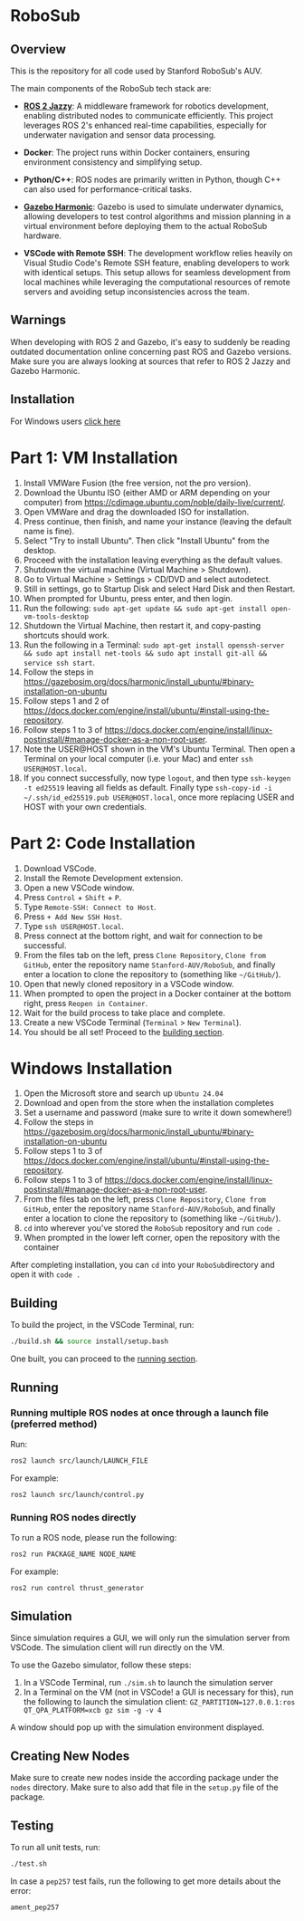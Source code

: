 # RoboSub

## Overview

This is the repository for all code used by Stanford RoboSub's AUV.

The main components of the RoboSub tech stack are:

- **[ROS 2 Jazzy](https://docs.ros.org/en/jazzy/index.html)**: A middleware framework for robotics development, enabling distributed nodes to communicate efficiently. This project leverages ROS 2's enhanced real-time capabilities, especially for underwater navigation and sensor data processing.
  
- **Docker**: The project runs within Docker containers, ensuring environment consistency and simplifying setup.
  
- **Python/C++**: ROS nodes are primarily written in Python, though C++ can also used for performance-critical tasks.
  
- **[Gazebo Harmonic](https://gazebosim.org/docs/harmonic/install/)**: Gazebo is used to simulate underwater dynamics, allowing developers to test control algorithms and mission planning in a virtual environment before deploying them to the actual RoboSub hardware.

- **VSCode with Remote SSH**: The development workflow relies heavily on Visual Studio Code's Remote SSH feature, enabling developers to work with identical setups. This setup allows for seamless development from local machines while leveraging the computational resources of remote servers and avoiding setup inconsistencies across the team.

## Warnings

When developing with ROS 2 and Gazebo, it's easy to suddenly be reading outdated documentation online concerning past ROS and Gazebo versions. Make sure you are always looking at sources that refer to ROS 2 Jazzy and Gazebo Harmonic.

## Installation
For Windows users [click here](#windows-installation)

# Part 1: VM Installation

1. Install VMWare Fusion (the free version, not the pro version).
2. Download the Ubuntu ISO (either AMD or ARM depending on your computer) from https://cdimage.ubuntu.com/noble/daily-live/current/.
3. Open VMWare and drag the downloaded ISO for installation.
4. Press continue, then finish, and name your instance (leaving the default name is fine).
5. Select "Try to install Ubuntu". Then click "Install Ubuntu" from the desktop.
6. Proceed with the installation leaving everything as the default values.
7. Shutdown the virtual machine (Virtual Machine > Shutdown).
8. Go to Virtual Machine > Settings > CD/DVD and select autodetect.
9. Still in settings, go to Startup Disk and select Hard Disk and then Restart.
10. When prompted for Ubuntu, press enter, and then login.
11. Run the following: `sudo apt-get update && sudo apt-get install open-vm-tools-desktop`
12. Shutdown the Virtual Machine, then restart it, and copy-pasting shortcuts should work.
13. Run the following in a Terminal: `sudo apt-get install openssh-server && sudo apt install net-tools && sudo apt install git-all && service ssh start`.
14. Follow the steps in https://gazebosim.org/docs/harmonic/install_ubuntu/#binary-installation-on-ubuntu
15. Follow steps 1 and 2 of https://docs.docker.com/engine/install/ubuntu/#install-using-the-repository.
16. Follow steps 1 to 3 of https://docs.docker.com/engine/install/linux-postinstall/#manage-docker-as-a-non-root-user.
17. Note the USER@HOST shown in the VM's Ubuntu Terminal. Then open a Terminal on your local computer (i.e. your Mac) and enter `ssh USER@HOST.local`.
18. If you connect successfully, now type `logout`, and then type `ssh-keygen -t ed25519` leaving all fields as default. Finally type `ssh-copy-id -i ~/.ssh/id_ed25519.pub USER@HOST.local`, once more replacing USER and HOST with your own credentials.

# Part 2: Code Installation

1. Download VSCode.
2. Install the Remote Development extension.
3. Open a new VSCode window.
4. Press `Control` + `Shift` + `P`.
5. Type `Remote-SSH: Connect to Host`.
6. Press `+ Add New SSH Host`.
7. Type `ssh USER@HOST.local`.
8. Press connect at the bottom right, and wait for connection to be successful.
9. From the files tab on the left, press `Clone Repository`, `Clone from GitHub`, enter the repository name `Stanford-AUV/RoboSub`, and finally enter a location to clone the repository to (something like `~/GitHub/`).
10. Open that newly cloned repository in a VSCode window.
11. When prompted to open the project in a Docker container at the bottom right, press `Reopen in Container`.
12. Wait for the build process to take place and complete.
13. Create a new VSCode Terminal (`Terminal` > `New Terminal`).
14. You should be all set! Proceed to the [building section](#building).

# Windows Installation

1. Open the Microsoft store and search up `Ubuntu 24.04`
2. Download and open from the store when the installation completes
3. Set a username and password (make sure to write it down somewhere!)
4. Follow the steps in https://gazebosim.org/docs/harmonic/install_ubuntu/#binary-installation-on-ubuntu
5. Follow steps 1 to 3 of https://docs.docker.com/engine/install/ubuntu/#install-using-the-repository.
6. Follow steps 1 to 3 of https://docs.docker.com/engine/install/linux-postinstall/#manage-docker-as-a-non-root-user.
7. From the files tab on the left, press `Clone Repository`, `Clone from GitHub`, enter the repository name `Stanford-AUV/RoboSub`, and finally enter a location to clone the repository to (something like `~/GitHub/`).
8. `cd` into wherever you've stored the `RoboSub` repository and run `code .`
9. When prompted in the lower left corner, open the repository with the container

After completing installation, you can `cd` into your `RoboSub`directory and open it with `code .`

## Building

To build the project, in the VSCode Terminal, run:
```bash
./build.sh && source install/setup.bash
```
One built, you can proceed to the [running section](#running).

## Running

### Running multiple ROS nodes at once through a launch file (preferred method)

Run:
```bash
ros2 launch src/launch/LAUNCH_FILE
```
For example:
```bash
ros2 launch src/launch/control.py
```

### Running ROS nodes directly

To run a ROS node, please run the following:
```bash
ros2 run PACKAGE_NAME NODE_NAME
```
For example:
```bash
ros2 run control thrust_generator
```

## Simulation

Since simulation requires a GUI, we will only run the simulation server from VSCode. The simulation client will run directly on the VM.

To use the Gazebo simulator, follow these steps:

1. In a VSCode Terminal, run `./sim.sh` to launch the simulation server
2. In a Terminal on the VM (not in VSCode! a GUI is necessary for this), run the following to launch the simulation client: `GZ_PARTITION=127.0.0.1:ros QT_QPA_PLATFORM=xcb gz sim -g -v 4`

A window should pop up with the simulation environment displayed.

## Creating New Nodes

Make sure to create new nodes inside the according package under the `nodes` directory. Make sure to also add that file in the `setup.py` file of the package.

## Testing

To run all unit tests, run:
```bash
./test.sh
```
In case a `pep257` test fails, run the following to get more details about the error:
```bash
ament_pep257
```
